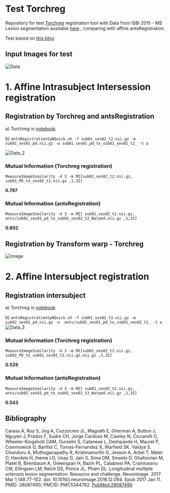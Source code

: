 # Test Torchreg 
Repository for test [Torchreg](https://github.com/codingfisch/torchreg) registration tool with Data from ISBI 2015 - MS Lesion segmentation available [here](https://smart-stats-tools.org/lesion-challenge-2015)  , comparing with affine antsRegistration.

Test based on [this blog](https://codingfisch.github.io/2023/08/09/affine-registration-in-12-lines-of-code.html)


## Input Images for test
![Data](https://github.com/Nilser3/Test_Torchreg/assets/77469192/723f5d76-08e1-48fc-aa41-995c6ff40d72)

# 1. Affine Intrasubject Intersession registration
## Registration by Torchreg and antsRegistration
a) Torchreg in [notebook](https://github.com/Nilser3/Test_Torchreg/blob/main/code/torchreg_MRI.ipynb)

b) `antsRegistrationSyNQuick.sh -f sub01_ses02_t2.nii.gz -m sub01_ses01_pd.nii.gz -o sub01_ses01_pd_to_sub01_ses02_t2_ -t a`

![Data_2](https://github.com/Nilser3/Test_Torchreg/assets/77469192/5cbb6947-bdc1-4394-b4c9-cb8652e139a2)

### Mutual Information (Torchreg registration)
`MeasureImageSimilarity -d 3 -m MI[sub01_ses02_t2.nii.gz, sub01_PD_to_ses02_t2.nii.gz ,1,32]`

**0.797**
### Mutual Information (antsRegistration)
`MeasureImageSimilarity -d 3 -m MI[ sub01_ses02_t2.nii.gz, ants/sub01_ses01_pd_to_sub01_ses02_t2_Warped.nii.gz ,1,32]`

**0.802**
 
## Registration by Transform warp  - Torchreg 
![image](https://github.com/Nilser3/Test_Torchreg/assets/77469192/9b772b65-b919-43fc-981c-eda8ad6897ff)

# 2. Affine Intersubject registration
## Registration intersubject
a) Torchreg in [notebook](https://github.com/Nilser3/Test_Torchreg/blob/main/code/torchreg_MRI.ipynb)

b) `antsRegistrationSyNQuick.sh -f sub01_ses02_t2.nii.gz -m sub02_ses01_pd.nii.gz -o  ants/sub02_ses01_pd_to_sub01_ses02_t2_ -t a`
![Data_3](https://github.com/Nilser3/Test_Torchreg/assets/77469192/df8d49da-c275-431a-9cf7-d5c1ab9e2700)



### Mutual Information (Torchreg registration)
`MeasureImageSimilarity -d 3 -m MI[sub01_ses02_t2.nii.gz, sub02_PD_to_sub01_ses02_t2.nii.gz.nii.gz ,1,32]`

**0.529**
### Mutual Information (antsRegistration)
`MeasureImageSimilarity -d 3 -m MI[ sub01_ses02_t2.nii.gz, ants/sub02_ses01_pd_to_sub01_ses02_t2_Warped.nii.gz ,1,32]`

**0.543**


## Bibliography

Carass A, Roy S, Jog A, Cuzzocreo JL, Magrath E, Gherman A, Button J, Nguyen J, Prados F, Sudre CH, Jorge Cardoso M, Cawley N, Ciccarelli O, Wheeler-Kingshott CAM, Ourselin S, Catanese L, Deshpande H, Maurel P, Commowick O, Barillot C, Tomas-Fernandez X, Warfield SK, Vaidya S, Chunduru A, Muthuganapathy R, Krishnamurthi G, Jesson A, Arbel T, Maier O, Handels H, Iheme LO, Unay D, Jain S, Sima DM, Smeets D, Ghafoorian M, Platel B, Birenbaum A, Greenspan H, Bazin PL, Calabresi PA, Crainiceanu CM, Ellingsen LM, Reich DS, Prince JL, Pham DL. Longitudinal multiple sclerosis lesion segmentation: Resource and challenge. Neuroimage. 2017 Mar 1;148:77-102. doi: 10.1016/j.neuroimage.2016.12.064. Epub 2017 Jan 11. PMID: 28087490; PMCID: PMC5344762. [PubMed:28087490](https://pubmed.ncbi.nlm.nih.gov/28087490/)
